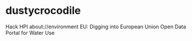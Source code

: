 # dustycrocodile
Hack HPI about://environment EU: Digging into European Union Open Data Portal for Water Use 

